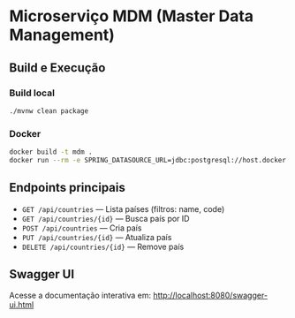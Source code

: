 # Microserviço MDM (Master Data Management)

## Build e Execução

### Build local
```sh
./mvnw clean package
```

### Docker
```sh
docker build -t mdm .
docker run --rm -e SPRING_DATASOURCE_URL=jdbc:postgresql://host.docker.internal:5432/mdmdb -e SPRING_DATASOURCE_USERNAME=mdmuser -e SPRING_DATASOURCE_PASSWORD=mdmpass -p 8080:8080 mdm
```

## Endpoints principais
- `GET /api/countries` — Lista países (filtros: name, code)
- `GET /api/countries/{id}` — Busca país por ID
- `POST /api/countries` — Cria país
- `PUT /api/countries/{id}` — Atualiza país
- `DELETE /api/countries/{id}` — Remove país

## Swagger UI
Acesse a documentação interativa em: [http://localhost:8080/swagger-ui.html](http://localhost:8080/swagger-ui.html) 
